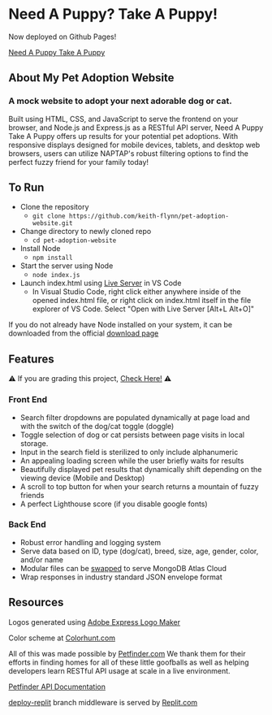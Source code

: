 # Need A Puppy? Take A Puppy!

Now deployed on Github Pages!

[Need A Puppy Take A Puppy](https://keith-flynn.github.io/pet-adoption-website/)

## About My Pet Adoption Website

### A mock website to adopt your next adorable dog or cat.

Built using HTML, CSS, and JavaScript to serve the frontend on your browser, and Node.js and Express.js as a RESTful API server, Need A Puppy Take A Puppy offers up results for your potential pet adoptions. With responsive displays designed for mobile devices, tablets, and desktop web browsers, users can utilize NAPTAP's robust filtering options to find the perfect fuzzy friend for your family today!

## To Run

 - Clone the repository 
   - `git clone https://github.com/keith-flynn/pet-adoption-website.git`
 - Change directory to newly cloned repo
   - `cd pet-adoption-website`
 - Install Node
   - `npm install`
 - Start the server using Node
   - `node index.js`
 - Launch index.html using [Live Server](https://marketplace.visualstudio.com/items?itemName=ritwickdey.LiveServer) in VS Code
   - In Visual Studio Code, right click either anywhere inside of the opened index.html file, or right click on index.html itself in the file explorer of VS Code. Select "Open with Live Server [Alt+L Alt+O]"

If you do not already have Node installed on your system, it can be downloaded from the official [download page](https://nodejs.org/en/download)

## Features

:warning: If you are grading this project, [Check Here!](https://github.com/keith-flynn/pet-adoption-website/tree/mongo/project-review) :warning:

### Front End

 - Search filter dropdowns are populated dynamically at page load and with the switch of the dog/cat toggle (doggle)
 - Toggle selection of dog or cat persists between page visits in local storage.
 - Input in the search field is sterilized to only include alphanumeric
 - An appealing loading screen while the user briefly waits for results
 - Beautifully displayed pet results that dynamically shift depending on the viewing device (Mobile and Desktop)
 - A scroll to top button for when your search returns a mountain of fuzzy friends
 - A perfect Lighthouse score (if you disable google fonts)

### Back End
 - Robust error handling and logging system
 - Serve data based on ID, type (dog/cat), breed, size, age, gender, color, and/or name
 - Modular files can be [swapped](https://github.com/keith-flynn/pet-adoption-website/tree/mongo) to serve MongoDB Atlas Cloud
 - Wrap responses in industry standard JSON envelope format

## Resources

Logos generated using [Adobe Express Logo Maker](https://express.adobe.com/express-apps/logo-maker/preview)

Color scheme at [Colorhunt.com](https://colorhunt.co/palette/1b262c0f4c753282b8bbe1fa)

All of this was made possible by [Petfinder.com](https://www.petfinder.com/) We thank them for their efforts in finding homes for all of these little goofballs as well as helping developers learn RESTful API usage at scale in a live environment.

[Petfinder API Documentation](https://www.petfinder.com/developers/v2/docs/)

[deploy-replit](https://github.com/keith-flynn/pet-adoption-website/tree/deploy-replit) branch middleware is served by [Replit.com](https://replit.com/)